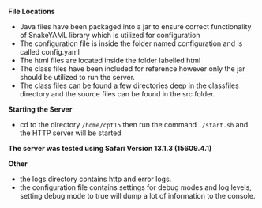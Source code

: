 **File Locations** 
* Java files have been packaged into a jar to ensure correct functionality of SnakeYAML library which is utilized for configuration
* The configuration file is inside the folder named configuration and is called config.yaml
* The html files are located inside the folder labelled html 
* The class files have been included for reference however only the jar should be utilized to run the server.
* The class files can be found a few directories deep in the classfiles directory and the source files can be found in the src folder.

**Starting the Server**
* cd to the directory `/home/cpt15` then run the command `./start.sh` and the HTTP server will be started

**The server was tested using Safari Version 13.1.3 (15609.4.1)**

**Other**
* the logs directory contains http and error logs.
* the configuration file contains settings for debug modes and log levels, setting debug mode to true will dump a lot of information to the console.